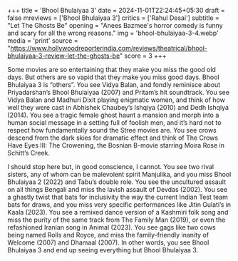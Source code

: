 +++
title = 'Bhool Bhulaiyaa 3'
date = 2024-11-01T22:24:45+05:30
draft = false
mreviews = ['Bhool Bhulaiyaa 3']
critics = ['Rahul Desai']
subtitle = "Let The Ghosts Be"
opening = "Anees Bazmee's horror comedy is funny and scary for all the wrong reasons."
img = 'bhool-bhulaiyaa-3-4.webp'
media = 'print'
source = "https://www.hollywoodreporterindia.com/reviews/theatrical/bhool-bhulaiyaa-3-review-let-the-ghosts-be"
score = 3
+++

Some movies are so entertaining that they make you miss the good old days. But others are so vapid that they make you miss good days. Bhool Bhulaiyaa 3 is “others”. You see Vidya Balan, and fondly reminisce about Priyadarshan’s Bhool Bhulaiyaa (2007) and Pritam’s hit soundtrack. You see Vidya Balan and Madhuri Dixit playing enigmatic women, and think of how well they were cast in Abhishek Chaubey’s Ishqiya (2010) and Dedh Ishqiya (2014). You see a tragic female ghost haunt a mansion and morph into a human social message in a setting full of foolish men, and it’s hard not to respect how fundamentally sound the Stree movies are. You see crows descend from the dark skies for dramatic effect and think of The Crows Have Eyes III: The Crowening, the Bosnian B-movie starring Moira Rose in Schitt’s Creek.

I should stop here but, in good conscience, I cannot. You see two rival sisters, any of whom can be malevolent spirit Manjulika, and you miss Bhool Bhulaiyaa 2 (2022) and Tabu’s double role. You see the uncultured assault on all things Bengali and miss the lavish assault of Devdas (2002). You see a ghastly twist that bats for inclusivity the way the current Indian Test team bats for draws, and you miss very specific performances like Jitin Gulati’s in Kaala (2023). You see a remixed dance version of a Kashmiri folk song and miss the purity of the same track from The Family Man (2019), or even the refashioned Iranian song in Animal (2023). You see gags like two cows being named Rolls and Royce, and miss the family-friendly inanity of Welcome (2007) and Dhamaal (2007). In other words, you see Bhool Bhulaiyaa 3 and end up seeing everything but Bhool Bhulaiyaa 3.
